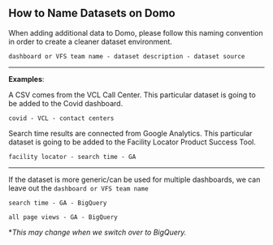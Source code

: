 ## How to Name Datasets on Domo
When adding additional data to Domo, please follow this naming convention in order to create a cleaner dataset environment. 

`dashboard or VFS team name - dataset description - dataset source`

---

**Examples**:

A CSV comes from the VCL Call Center. This particular dataset is going to be added to the Covid dashboard.

`covid - VCL - contact centers`

Search time results are connected from Google Analytics. This particular dataset is going to be added to the Facility Locator Product Success Tool.

`facility locator - search time - GA`

---

If the dataset is more generic/can be used for multiple dashboards, we can leave out the `dashboard or VFS team name`

`search time - GA - BigQuery`

`all page views - GA - BigQuery`

**This may change when we switch over to BigQuery.*
